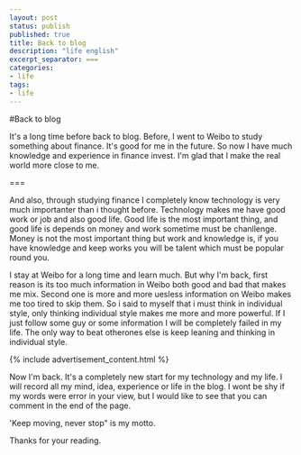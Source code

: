 ```yaml
---
layout: post
status: publish
published: true
title: Back to blog
description: "life english"
excerpt_separator: ===
categories:
- life
tags:
- life
---
```



#Back to blog

It's a long time before back to blog. Before, I went to Weibo to study something about finance. It's good for me in the future. So now I have much knowledge and experience in finance invest. I'm glad that I make the real world more close to me.

===

And also, through studying finance I completely know technology is very much importanter than i thought before. Technology makes me have good work or job and also good life. Good life is the most important thing, and good life is depends on money and work sometime must be chanllenge. Money is not the most important thing but work and knowledge is, if you have knowledge and keep works you will be talent which must be popular round you.

I stay at Weibo for a long time and learn much. But why I'm back, first reason is its too much information in Weibo both good and bad that makes me mix. Second one is more and more uesless information on Weibo makes me too tired to skip them. So i said to myself that i must think in individual style, only thinking individual style makes me more and more powerful. If I just follow some guy or some information I will be completely failed in my life. The only way to beat otherones else is keep leaning and thinking in individual style.

{% include advertisement_content.html %}

Now I'm back. It's a completely new start for my technology and my life. I will record all my mind, idea, experience or life in the blog. I wont be shy if my words were error in your view, but I would like to see that you can comment in the end of the page.

'Keep moving, never stop" is my motto.

Thanks for your reading.